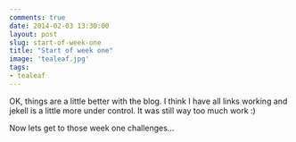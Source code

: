 ```yaml
---
comments: true
date: 2014-02-03 13:30:00
layout: post
slug: start-of-week-one
title: "Start of week one"
image: 'tealeaf.jpg'
tags:
- tealeaf
---
```

OK, things are a little better with the blog.
I think I have all links working and jekell is a little more under control.
It was still way too much work :)  

Now lets get to those week one challenges...
